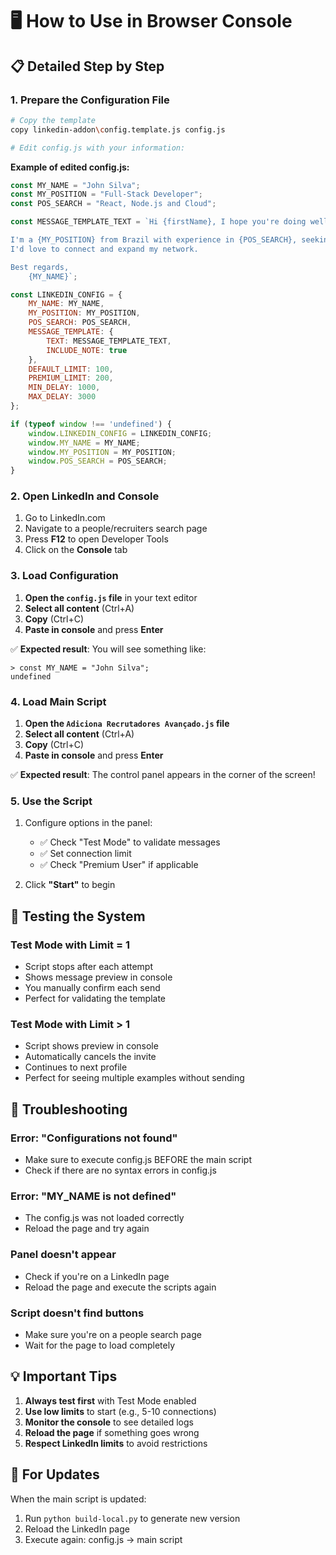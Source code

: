 # 🖥️ How to Use in Browser Console

## 📋 **Detailed Step by Step**

### 1. **Prepare the Configuration File**
```bash
# Copy the template
copy linkedin-addon\config.template.js config.js

# Edit config.js with your information:
```

**Example of edited config.js:**
```javascript
const MY_NAME = "John Silva";
const MY_POSITION = "Full-Stack Developer";
const POS_SEARCH = "React, Node.js and Cloud";

const MESSAGE_TEMPLATE_TEXT = `Hi {firstName}, I hope you're doing well!

I'm a {MY_POSITION} from Brazil with experience in {POS_SEARCH}, seeking international opportunities.
I'd love to connect and expand my network.

Best regards,
    {MY_NAME}`;

const LINKEDIN_CONFIG = {
    MY_NAME: MY_NAME,
    MY_POSITION: MY_POSITION,
    POS_SEARCH: POS_SEARCH,
    MESSAGE_TEMPLATE: {
        TEXT: MESSAGE_TEMPLATE_TEXT,
        INCLUDE_NOTE: true
    },
    DEFAULT_LIMIT: 100,
    PREMIUM_LIMIT: 200,
    MIN_DELAY: 1000,
    MAX_DELAY: 3000
};

if (typeof window !== 'undefined') {
    window.LINKEDIN_CONFIG = LINKEDIN_CONFIG;
    window.MY_NAME = MY_NAME;
    window.MY_POSITION = MY_POSITION;
    window.POS_SEARCH = POS_SEARCH;
}
```

### 2. **Open LinkedIn and Console**
1. Go to LinkedIn.com
2. Navigate to a people/recruiters search page
3. Press **F12** to open Developer Tools
4. Click on the **Console** tab

### 3. **Load Configuration**
1. **Open the `config.js` file** in your text editor
2. **Select all content** (Ctrl+A)
3. **Copy** (Ctrl+C)
4. **Paste in console** and press **Enter**

✅ **Expected result**: You will see something like:
```
> const MY_NAME = "John Silva";
undefined
```

### 4. **Load Main Script**
1. **Open the `Adiciona Recrutadores Avançado.js` file**
2. **Select all content** (Ctrl+A)
3. **Copy** (Ctrl+C)
4. **Paste in console** and press **Enter**

✅ **Expected result**: The control panel appears in the corner of the screen!

### 5. **Use the Script**
1. Configure options in the panel:
   - ✅ Check "Test Mode" to validate messages
   - ✅ Set connection limit
   - ✅ Check "Premium User" if applicable

2. Click **"Start"** to begin

## 🧪 **Testing the System**

### **Test Mode with Limit = 1**
- Script stops after each attempt
- Shows message preview in console
- You manually confirm each send
- Perfect for validating the template

### **Test Mode with Limit > 1**
- Script shows preview in console
- Automatically cancels the invite
- Continues to next profile
- Perfect for seeing multiple examples without sending

## 🔧 **Troubleshooting**

### **Error: "Configurations not found"**
- Make sure to execute config.js BEFORE the main script
- Check if there are no syntax errors in config.js

### **Error: "MY_NAME is not defined"**
- The config.js was not loaded correctly
- Reload the page and try again

### **Panel doesn't appear**
- Check if you're on a LinkedIn page
- Reload the page and execute the scripts again

### **Script doesn't find buttons**
- Make sure you're on a people search page
- Wait for the page to load completely

## 💡 **Important Tips**

1. **Always test first** with Test Mode enabled
2. **Use low limits** to start (e.g., 5-10 connections)
3. **Monitor the console** to see detailed logs
4. **Reload the page** if something goes wrong
5. **Respect LinkedIn limits** to avoid restrictions

## 🔄 **For Updates**

When the main script is updated:
1. Run `python build-local.py` to generate new version
2. Reload the LinkedIn page
3. Execute again: config.js → main script
